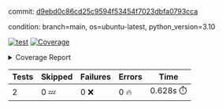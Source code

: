 commit: [d9ebd0c86cd25c9594f53454f7023dbfa0793cca](https://github.com/rcmdnk/python-template/tree/d9ebd0c86cd25c9594f53454f7023dbfa0793cca)

condition: branch=main, os=ubuntu-latest, python_version=3.10

[![test](https://github.com/rcmdnk/python-template/actions/workflows/test.yml/badge.svg)](https://github.com/rcmdnk/python-template/actions/runs/6434291964)
<a href="https://github.com/rcmdnk/python-template/blob/d9ebd0c86cd25c9594f53454f7023dbfa0793cca/README.md"><img alt="Coverage" src="https://img.shields.io/badge/Coverage-100%25-brightgreen.svg" /></a><details><summary>Coverage Report </summary><table><tr><th>File</th><th>Stmts</th><th>Miss</th><th>Cover</th></tr><tbody><tr><td><b>TOTAL</b></td><td><b>4</b></td><td><b>0</b></td><td><b>100%</b></td></tr></tbody></table></details>

| Tests | Skipped | Failures | Errors | Time |
| ----- | ------- | -------- | -------- | ------------------ |
| 2 | 0 :zzz: | 0 :x: | 0 :fire: | 0.628s :stopwatch: |

